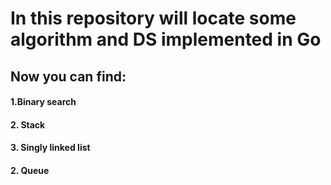 # In this repository will locate some algorithm and DS implemented in Go

## Now you can find:
#### 1.Binary search
#### 2. Stack
#### 3. Singly linked list
#### 2. Queue


